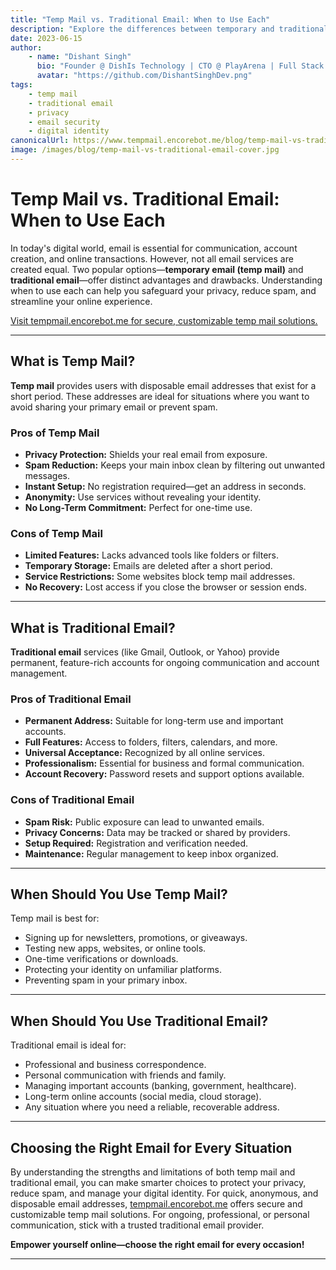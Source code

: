 ```yaml
---
title: "Temp Mail vs. Traditional Email: When to Use Each"
description: "Explore the differences between temporary and traditional email services, their pros and cons, and discover which option best suits your needs. Learn how to protect your privacy and manage your digital footprint effectively."
date: 2023-06-15
author:
    - name: "Dishant Singh"
      bio: "Founder @ DishIs Technology | CTO @ PlayArena | Full Stack & Python Developer | ML/ DL Developer | Problem Solver | Math & Science Teacher"
      avatar: "https://github.com/DishantSinghDev.png"
tags:
    - temp mail
    - traditional email
    - privacy
    - email security
    - digital identity
canonicalUrl: https://www.tempmail.encorebot.me/blog/temp-mail-vs-traditional-email
image: /images/blog/temp-mail-vs-traditional-email-cover.jpg
---
```


# Temp Mail vs. Traditional Email: When to Use Each

In today's digital world, email is essential for communication, account creation, and online transactions. However, not all email services are created equal. Two popular options—**temporary email (temp mail)** and **traditional email**—offer distinct advantages and drawbacks. Understanding when to use each can help you safeguard your privacy, reduce spam, and streamline your online experience.

[Visit tempmail.encorebot.me for secure, customizable temp mail solutions.](https://www.tempmail.encorebot.me)

---

## What is Temp Mail?

**Temp mail** provides users with disposable email addresses that exist for a short period. These addresses are ideal for situations where you want to avoid sharing your primary email or prevent spam.

### Pros of Temp Mail

- **Privacy Protection:** Shields your real email from exposure.
- **Spam Reduction:** Keeps your main inbox clean by filtering out unwanted messages.
- **Instant Setup:** No registration required—get an address in seconds.
- **Anonymity:** Use services without revealing your identity.
- **No Long-Term Commitment:** Perfect for one-time use.

### Cons of Temp Mail

- **Limited Features:** Lacks advanced tools like folders or filters.
- **Temporary Storage:** Emails are deleted after a short period.
- **Service Restrictions:** Some websites block temp mail addresses.
- **No Recovery:** Lost access if you close the browser or session ends.

---

## What is Traditional Email?

**Traditional email** services (like Gmail, Outlook, or Yahoo) provide permanent, feature-rich accounts for ongoing communication and account management.

### Pros of Traditional Email

- **Permanent Address:** Suitable for long-term use and important accounts.
- **Full Features:** Access to folders, filters, calendars, and more.
- **Universal Acceptance:** Recognized by all online services.
- **Professionalism:** Essential for business and formal communication.
- **Account Recovery:** Password resets and support options available.

### Cons of Traditional Email

- **Spam Risk:** Public exposure can lead to unwanted emails.
- **Privacy Concerns:** Data may be tracked or shared by providers.
- **Setup Required:** Registration and verification needed.
- **Maintenance:** Regular management to keep inbox organized.

---

## When Should You Use Temp Mail?

Temp mail is best for:

- Signing up for newsletters, promotions, or giveaways.
- Testing new apps, websites, or online tools.
- One-time verifications or downloads.
- Protecting your identity on unfamiliar platforms.
- Preventing spam in your primary inbox.

---

## When Should You Use Traditional Email?

Traditional email is ideal for:

- Professional and business correspondence.
- Personal communication with friends and family.
- Managing important accounts (banking, government, healthcare).
- Long-term online accounts (social media, cloud storage).
- Any situation where you need a reliable, recoverable address.

---

## Choosing the Right Email for Every Situation

By understanding the strengths and limitations of both temp mail and traditional email, you can make smarter choices to protect your privacy, reduce spam, and manage your digital identity. For quick, anonymous, and disposable email addresses, [tempmail.encorebot.me](https://www.tempmail.encorebot.me) offers secure and customizable temp mail solutions. For ongoing, professional, or personal communication, stick with a trusted traditional email provider.

**Empower yourself online—choose the right email for every occasion!**

---
